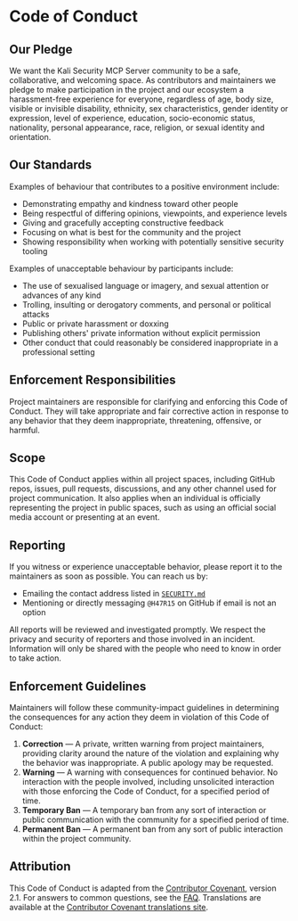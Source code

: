 # Code of Conduct

## Our Pledge

We want the Kali Security MCP Server community to be a safe, collaborative, and welcoming space. As contributors and maintainers we pledge to make participation in the project and our ecosystem a harassment-free experience for everyone, regardless of age, body size, visible or invisible disability, ethnicity, sex characteristics, gender identity or expression, level of experience, education, socio-economic status, nationality, personal appearance, race, religion, or sexual identity and orientation.

## Our Standards

Examples of behaviour that contributes to a positive environment include:

- Demonstrating empathy and kindness toward other people
- Being respectful of differing opinions, viewpoints, and experience levels
- Giving and gracefully accepting constructive feedback
- Focusing on what is best for the community and the project
- Showing responsibility when working with potentially sensitive security tooling

Examples of unacceptable behaviour by participants include:

- The use of sexualised language or imagery, and sexual attention or advances of any kind
- Trolling, insulting or derogatory comments, and personal or political attacks
- Public or private harassment or doxxing
- Publishing others' private information without explicit permission
- Other conduct that could reasonably be considered inappropriate in a professional setting

## Enforcement Responsibilities

Project maintainers are responsible for clarifying and enforcing this Code of Conduct. They will take appropriate and fair corrective action in response to any behavior that they deem inappropriate, threatening, offensive, or harmful.

## Scope

This Code of Conduct applies within all project spaces, including GitHub repos, issues, pull requests, discussions, and any other channel used for project communication. It also applies when an individual is officially representing the project in public spaces, such as using an official social media account or presenting at an event.

## Reporting

If you witness or experience unacceptable behavior, please report it to the maintainers as soon as possible. You can reach us by:

- Emailing the contact address listed in [`SECURITY.md`](SECURITY.md)
- Mentioning or directly messaging `@H47R15` on GitHub if email is not an option

All reports will be reviewed and investigated promptly. We respect the privacy and security of reporters and those involved in an incident. Information will only be shared with the people who need to know in order to take action.

## Enforcement Guidelines

Maintainers will follow these community-impact guidelines in determining the consequences for any action they deem in violation of this Code of Conduct:

1. **Correction** — A private, written warning from project maintainers, providing clarity around the nature of the violation and explaining why the behavior was inappropriate. A public apology may be requested.
2. **Warning** — A warning with consequences for continued behavior. No interaction with the people involved, including unsolicited interaction with those enforcing the Code of Conduct, for a specified period of time.
3. **Temporary Ban** — A temporary ban from any sort of interaction or public communication with the community for a specified period of time.
4. **Permanent Ban** — A permanent ban from any sort of public interaction within the project community.

## Attribution

This Code of Conduct is adapted from the [Contributor Covenant](https://www.contributor-covenant.org), version 2.1. For answers to common questions, see the [FAQ](https://www.contributor-covenant.org/faq). Translations are available at the [Contributor Covenant translations site](https://www.contributor-covenant.org/translations).
